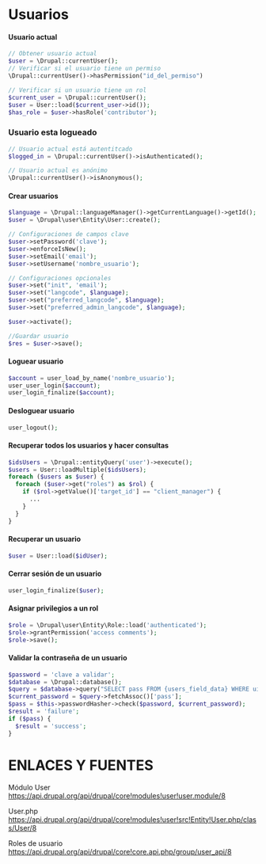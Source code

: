 Usuarios
========
#### Usuario actual
```php
// Obtener usuario actual
$user = \Drupal::currentUser();
// Verificar si el usuario tiene un permiso
\Drupal::currentUser()->hasPermission("id_del_permiso")

// Verificar si un usuario tiene un rol
$current_user = \Drupal::currentUser();
$user = User::load($current_user->id());
$has_role = $user->hasRole('contributor');
```

### Usuario esta logueado
```php
// Usuario actual está autentitcado
$logged_in = \Drupal::currentUser()->isAuthenticated();

// Usuario actual es anónimo
\Drupal::currentUser()->isAnonymous();
```

#### Crear usuarios
```php
$language = \Drupal::languageManager()->getCurrentLanguage()->getId();
$user = \Drupal\user\Entity\User::create();

// Configuraciones de campos clave
$user->setPassword('clave');
$user->enforceIsNew();
$user->setEmail('email');
$user->setUsername('nombre_usuario');

// Configuraciones opcionales
$user->set("init", 'email');
$user->set("langcode", $language);
$user->set("preferred_langcode", $language);
$user->set("preferred_admin_langcode", $language);

$user->activate();

//Guardar usuario
$res = $user->save();
```

#### Loguear usuario
```php
$account = user_load_by_name('nombre_usuario');
user_user_login($account);
user_login_finalize($account);
```

#### Desloguear usuario
```php
user_logout();
```

#### Recuperar todos los usuarios y hacer consultas
```php
$idsUsers = \Drupal::entityQuery('user')->execute();
$users = User::loadMultiple($idsUsers);
foreach ($users as $user) {
  foreach ($user->get("roles") as $rol) {
    if ($rol->getValue()['target_id'] == "client_manager") {
      ...
    }
  }
}
```

#### Recuperar un usuario
```php
$user = User::load($idUser);

```

#### Cerrar sesión de un usuario
```php
user_login_finalize($user);
```

#### Asignar privilegios a un rol
```php
$role = \Drupal\user\Entity\Role::load('authenticated');
$role->grantPermission('access comments');
$role->save();
```

#### Validar la contraseña de un usuario
```php
$password = 'clave a validar';
$database = \Drupal::database();
$query = $database->query("SELECT pass FROM {users_field_data} WHERE uid = :uid;", [':uid' => $user->id()]);
$current_password = $query->fetchAssoc()['pass'];
$pass = $this->passwordHasher->check($password, $current_password);
$result = 'failure';
if ($pass) {
  $result = 'success';
}
```


ENLACES Y FUENTES
=================
Módulo User 
https://api.drupal.org/api/drupal/core!modules!user!user.module/8

User.php
https://api.drupal.org/api/drupal/core!modules!user!src!Entity!User.php/class/User/8

Roles de usuario
https://api.drupal.org/api/drupal/core!core.api.php/group/user_api/8
